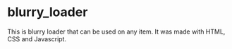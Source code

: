 # blurry_loader
This is blurry loader that can be used on any item. It was made with HTML, CSS and Javascript.
